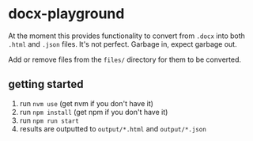# docx-playground

At the moment this provides functionality to convert from `.docx` into both `.html` and `.json` files. It's not perfect. Garbage in, expect garbage out.

Add or remove files from the `files/` directory for them to be converted.

## getting started
1. run `nvm use` (get nvm if you don't have it)
2. run `npm install` (get npm if you don't have it)
3. run `npm run start`
4. results are outputted to `output/*.html` and `output/*.json`